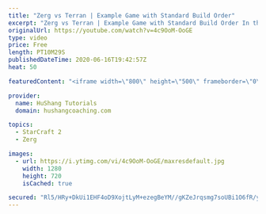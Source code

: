 ```yaml
---
title: "Zerg vs Terran | Example Game with Standard Build Order"
excerpt: "Zerg vs Terran | Example Game with Standard Build Order In this guide we learn how to defend early Terran attacks.  Coaching -------------------------------------------------------------------------- Interested in Starcraft lessons? Check out my website! I would love to help you improve and reach your"
originalUrl: https://youtube.com/watch?v=4c9OoM-OoGE
type: video
price: Free
length: PT10M29S
publishedDateTime: 2020-06-16T19:42:57Z
heat: 50

featuredContent: "<iframe width=\"800\" height=\"500\" frameborder=\"0\" src=\"https://www.youtube.com/embed/4c9OoM-OoGE\" allow=\"accelerometer; autoplay; encrypted-media; gyroscope; picture-in-picture\" allowfullscreen></iframe>"

provider:
  name: HuShang Tutorials
  domain: hushangcoaching.com

topics:
  - StarCraft 2
  - Zerg

images:
  - url: https://i.ytimg.com/vi/4c9OoM-OoGE/maxresdefault.jpg
    width: 1280
    height: 720
    isCached: true

secured: "Rl5/HRy+DkUi1EHF4oD9XojtLyM+ezegBeYM//gKZeJrqsmg7soUBi1O6fR/y6z8ZtX2aBU3O1xU1Oqsf003iDJwgF532xuyXDJkXSVbvPNYDyjtuER1rjDaEpes5K0bVdyfjoq/7ahSIL/08Kw0AYyPc3/aQzjllD2mm+QUk1icXfoi9jrLvSx0i29EEAz2ruL7ElplVKI+JePE5HzpkXqYPZYLPK3H8VctHX8P6TnojxO/rZ8c+5xkskSNiq2DDf5QcWlxHMG2rvjNHFTjx4YPvXHdi14btzMEL5FkyuchKDOwf1E0GUhJyauLTVsDZNzOo8DBBcw1Bl6lO3NIuPke+CCJXmGzSqLVIXWmOoiWmJTuSWz6DEQwnTyTBh/YKFYV7jldamv5JbiYl4cH4aw5S6BDpHpF/PKJO9D9Q54=;PuNSBVi1AbG8KdDV4onpsg=="
---
```


